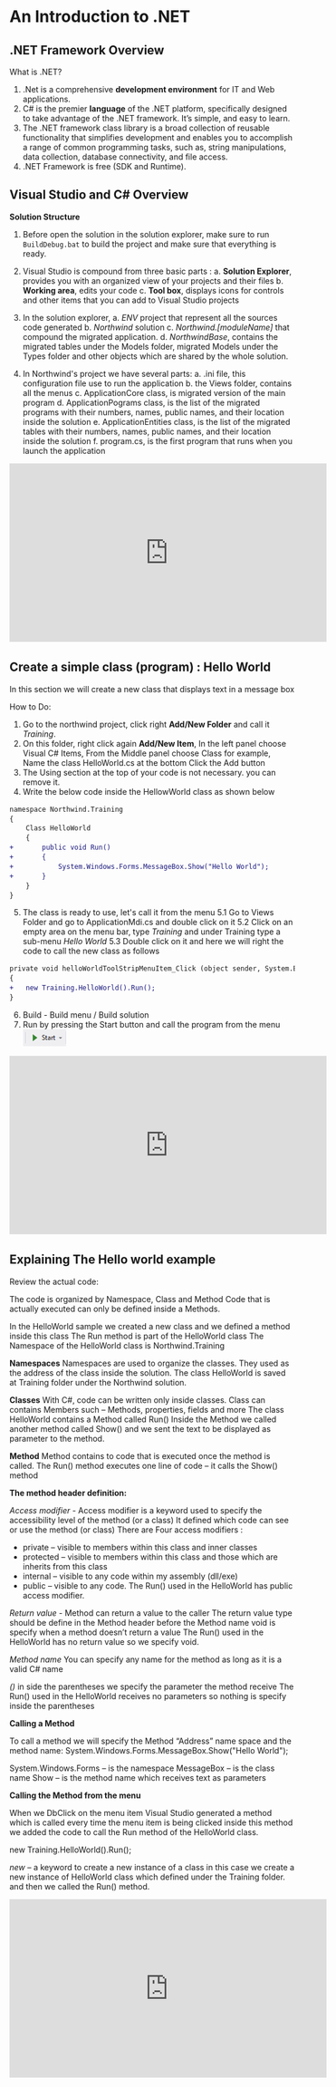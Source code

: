 ﻿# An Introduction to .NET

## .NET Framework Overview

What is .NET?
1.	.Net is a comprehensive **development environment** for IT and Web applications.
2.	C# is the premier **language** of the .NET platform, specifically designed to take advantage of the .NET framework. It’s simple, and easy to learn.
3.	The .NET framework class library is a broad collection of reusable functionality that simplifies development and enables you to accomplish a range of common programming tasks, such as, string manipulations, data collection, database connectivity, and file access.
4.	.NET Framework is free (SDK and Runtime).

## Visual Studio and C# Overview

**Solution Structure**

1.  Before open the solution in the solution explorer, make sure to run `BuildDebug.bat` to build the project and make sure that everything is ready.
2.	Visual Studio is compound from three basic parts :
	a. **Solution Explorer**, provides you with an organized view of your projects and their files
	b. **Working area**, edits your code
	c. **Tool box**, displays icons for controls and other items that you can add to Visual Studio projects
4. In the solution explorer, 
	a. *ENV* project that represent all the sources code generated
	b. *Northwind* solution 
	c. *Northwind.[moduleName]* that compound the migrated application.
	d. *NorthwindBase*, contains the migrated tables under the Models folder, migrated Models under the Types folder and other objects which are shared by the whole solution.

5. In Northwind's project we have several parts:
	 a. .ini file, this configuration file use to run the application
	 b. the Views folder, contains all the menus
	 c. ApplicationCore class, is migrated version of the main program
	 d. ApplicationPograms class, is the list of the migrated programs with their numbers, names, public names, and their location inside the solution
	 e. ApplicationEntities class, is the list of the migrated tables with their numbers, names, public names, and their location inside the solution
	 f. program.cs, is the first program that runs when you launch the application
	 

<iframe width="560" height="315" src="https://www.youtube.com/embed/cqMe4SoLVzY" frameborder="0" allowfullscreen></iframe>



## Create a simple class (program) : Hello World

In this section we will create a new class that displays text in a message box

How to Do:
1. Go to the northwind project, click right **Add/New Folder** and call it *Training*.
2. On this folder, right click again **Add/New Item**, 
    In the left panel choose  Visual C# Items, 
    From the Middle panel choose Class for example, 
   Name the class HelloWorld.cs at the bottom 
   Click the Add button
3. The Using section at the top of your code is not necessary. you can remove it.
4. Write the below code inside the HellowWorld class as shown below
   
```diff
namespace Northwind.Training
{
	Class HelloWorld
	{
+       public void Run()
+       {
+           System.Windows.Forms.MessageBox.Show("Hello World");
+       }     
	}
}
```
5. The class is ready to use, let's call it from the menu
	5.1  Go to Views Folder and go to ApplicationMdi.cs and double click on it
	5.2  Click on an empty area on the menu bar, type *Training* and under Training type a sub-menu *Hello World*
	5.3  Double click on it and here we will right the code to call the new class as follows
```diff
private void helloWorldToolStripMenuItem_Click (object sender, System.EventArgs e)
{
+   new Training.HelloWorld().Run();	
}
```
6. Build - Build menu / Build solution
7. Run by pressing the Start button and call the program from the menu ![start button](start_button.png)


<iframe width="560" height="315" src="https://www.youtube.com/embed/CNElgYn_zgA" frameborder="0" allowfullscreen></iframe>


## Explaining The Hello world example


Review the actual code:

The code is organized by Namespace, Class and Method
Code that is actually executed can only be defined inside a Methods.

In the HelloWorld sample we created a new class and we defined a method inside this class
The Run method is part of the HelloWorld class
The Namespace of the HelloWorld class is Northwind.Training

**Namespaces**
Namespaces are used to organize the classes.
They used as the address of the class inside the solution.
The class HelloWorld is saved at Training folder under the Northwind solution.

**Classes** 
With C#, code can be written only inside classes.
Class can contains Members such – Methods, properties, fields and more
The class HelloWorld contains a Method called Run()
Inside the Method we called another method called Show() 
and we sent the text to be displayed as parameter to the method.

**Method**
Method contains to code that is executed once the method is called.
The Run() method executes one line of code – it calls the Show() method 

**The method header definition:**

*Access modifier* - 
Access modifier is a keyword used  to specify the accessibility level of the method (or a class)
It defined which code can see or use the method (or class)
There are Four access modifiers :
 * private –  visible to members within this class and inner classes
 * protected – visible to members within this class and those which are inherits from this class 
 * internal – visible to any code within my assembly (dll/exe)
 * public – visible to any code.
The Run() used in the HelloWorld has public access modifier.


*Return value* - 
Method can return a value to the caller
The return value type should be define in the Method header before the Method name
void is specify when a method doesn’t return a value
The Run() used in the HelloWorld has no return value so we specify void.

*Method name*
You can specify any name for the method as long as it is a valid C# name

*()*
in side the parentheses we  specify the parameter the method receive
The Run() used in the HelloWorld receives no parameters so nothing is specify inside the parentheses


**Calling a Method**

To call a method we will specify the Method “Address” name space and the method name:
System.Windows.Forms.MessageBox.Show("Hello World");

System.Windows.Forms – is the namespace
MessageBox – is the class name
Show – is the method name
which receives text as parameters


**Calling the Method from the menu**

When we DbClick on the menu item Visual Studio generated a method which is called every time the menu item is being clicked
inside this method we added the code to call the Run method of the HelloWorld class.

new Training.HelloWorld().Run();
 
*new* – a keyword to create a new instance of a class
in this case we create a new instance of HelloWorld class which defined under the Training folder.
and then we called the Run() method.




<iframe width="560" height="315" src="https://www.youtube.com/embed/X_8GeOvDMaM" frameborder="0" allowfullscreen></iframe>



